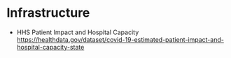 # Infrastructure

- HHS Patient Impact and Hospital Capacity https://healthdata.gov/dataset/covid-19-estimated-patient-impact-and-hospital-capacity-state
